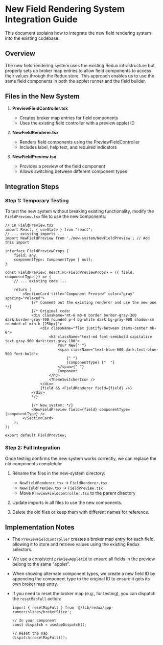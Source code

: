 # New Field Rendering System Integration Guide

This document explains how to integrate the new field rendering system into the existing codebase.

## Overview

The new field rendering system uses the existing Redux infrastructure but properly sets up broker map entries to allow field components to access their values through the Redux store. This approach enables us to use the same field components in both the applet runner and the field builder.

## Files in the New System

1. **PreviewFieldController.tsx**
   - Creates broker map entries for field components
   - Uses the existing field controller with a preview applet ID

2. **NewFieldRenderer.tsx**
   - Renders field components using the PreviewFieldController
   - Includes label, help text, and required indicators

3. **NewFieldPreview.tsx**
   - Provides a preview of the field component
   - Allows switching between different component types

## Integration Steps

### Step 1: Temporary Testing

To test the new system without breaking existing functionality, modify the `FieldPreview.tsx` file to use the new components:

```tsx
// In FieldPreview.tsx
import React, { useState } from "react";
// ... existing imports ...
import NewFieldPreview from './new-system/NewFieldPreview'; // Add this import

interface FieldPreviewProps {
    field: any;
    componentType: ComponentType | null;
}

const FieldPreview: React.FC<FieldPreviewProps> = ({ field, componentType }) => {
    // ... existing code ...

    return (
        <SectionCard title="Component Preview" color="gray" spacing="relaxed">
            {/* Comment out the existing renderer and use the new one */}
            {/* Original code:
            <div className="mt-6 mb-8 border border-gray-300 dark:border-gray-700 rounded p-4 bg-white dark:bg-gray-900 shadow-sm rounded-xl min-h-[250px]">
                <div className="flex justify-between items-center mb-6">
                    <h3 className="text-md font-semibold capitalize text-gray-900 dark:text-gray-100">
                        Your New{" "}
                        <span className="text-blue-600 dark:text-blue-500 font-bold">
                            {" "}
                            {componentType} {"  "}
                        </span>{" "}
                        Component
                    </h3>
                    <ThemeSwitcherIcon />
                </div>
                {field && <FieldRenderer field={field} />}
            </div>
            */}
            
            {/* New system: */}
            <NewFieldPreview field={field} componentType={componentType} />
        </SectionCard>
    );
};

export default FieldPreview;
```

### Step 2: Full Integration

Once testing confirms the new system works correctly, we can replace the old components completely:

1. Rename the files in the new-system directory:
   - `NewFieldRenderer.tsx` → `FieldRenderer.tsx`
   - `NewFieldPreview.tsx` → `FieldPreview.tsx`
   - Move `PreviewFieldController.tsx` to the parent directory

2. Update imports in all files to use the new components.

3. Delete the old files or keep them with different names for reference.

## Implementation Notes

- The `PreviewFieldController` creates a broker map entry for each field, allowing it to store and retrieve values using the existing Redux selectors.

- We use a consistent `previewAppletId` to ensure all fields in the preview belong to the same "applet".

- When showing alternate component types, we create a new field ID by appending the component type to the original ID to ensure it gets its own broker map entry.

- If you need to reset the broker map (e.g., for testing), you can dispatch the `resetMapFull` action:

  ```tsx
  import { resetMapFull } from '@/lib/redux/app-runner/slices/brokerSlice';
  
  // In your component
  const dispatch = useAppDispatch();
  
  // Reset the map
  dispatch(resetMapFull());
  ``` 